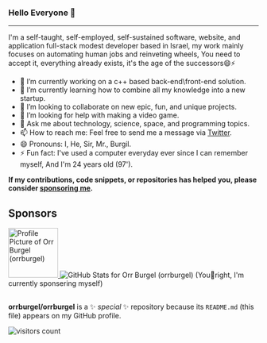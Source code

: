 
### Hello Everyone 👋

---

I'm a self-taught, self-employed, self-sustained software, website, and application full-stack modest developer based in Israel, my work mainly focuses on automating human jobs and reinveting wheels, You need to accept it, everything already exists, it's the age of the successors😄⚡

- 🔭 I’m currently working on a c++ based back-end\front-end solution.
- 🌱 I’m currently learning how to combine all my knowledge into a new startup.
- 👯 I’m looking to collaborate on new epic, fun, and unique projects.
- 🤔 I’m looking for help with making a video game.
- 💬 Ask me about technology, science, space, and programming topics.
- 📫 How to reach me: Feel free to send me a message via [Twitter](https://twitter.com/orrburgel).
- 😄 Pronouns: I, He, Sir, Mr., Burgil.
- ⚡ Fun fact: I've used a computer everyday ever since I can remember myself, And I'm 24 years old (97').

**If my contributions, code snippets, or repositories has helped you, please consider [sponsoring me](https://github.com/sponsors/orrburgel).**

## Sponsors

<div style="display:inline;">
  <a title="Orr Burgel" href="https://github.com/orrburgel">
    <img src="https://avatars.githubusercontent.com/u/41600149?v=4" width="100" alt="Profile Picture of Orr Burgel (orrburgel)">
  </a>
  <img src="https://github-readme-stats.vercel.app/api?username=orrburgel&show_icons=true&icon_color=0366d6&bg_color=0d1117&text_color=ffffff&hide_title=false" alt="GitHub Stats for Orr Burgel (orrburgel)">
</div>
(You🔴right, I'm currently sponsering myself)

##

**orrburgel/orrburgel** is a ✨ _special_ ✨ repository because its `README.md` (this file) appears on my GitHub profile.

![visitors count](https://komarev.com/ghpvc/?username=orrburgel)
